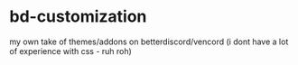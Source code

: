 # bd-customization
my own take of themes/addons on betterdiscord/vencord
(i dont have a lot of experience with css - ruh roh)
